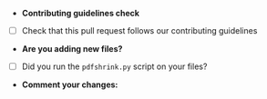 * **Contributing guidelines check**
- [ ] Check that this pull request follows our contributing guidelines

* **Are you adding new files?**
- [ ] Did you run the `pdfshrink.py` script on your files?

* **Comment your changes:**

